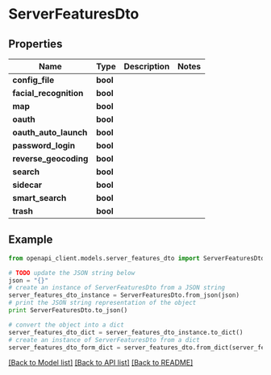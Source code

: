 # ServerFeaturesDto


## Properties

Name | Type | Description | Notes
------------ | ------------- | ------------- | -------------
**config_file** | **bool** |  | 
**facial_recognition** | **bool** |  | 
**map** | **bool** |  | 
**oauth** | **bool** |  | 
**oauth_auto_launch** | **bool** |  | 
**password_login** | **bool** |  | 
**reverse_geocoding** | **bool** |  | 
**search** | **bool** |  | 
**sidecar** | **bool** |  | 
**smart_search** | **bool** |  | 
**trash** | **bool** |  | 

## Example

```python
from openapi_client.models.server_features_dto import ServerFeaturesDto

# TODO update the JSON string below
json = "{}"
# create an instance of ServerFeaturesDto from a JSON string
server_features_dto_instance = ServerFeaturesDto.from_json(json)
# print the JSON string representation of the object
print ServerFeaturesDto.to_json()

# convert the object into a dict
server_features_dto_dict = server_features_dto_instance.to_dict()
# create an instance of ServerFeaturesDto from a dict
server_features_dto_form_dict = server_features_dto.from_dict(server_features_dto_dict)
```
[[Back to Model list]](../README.md#documentation-for-models) [[Back to API list]](../README.md#documentation-for-api-endpoints) [[Back to README]](../README.md)


